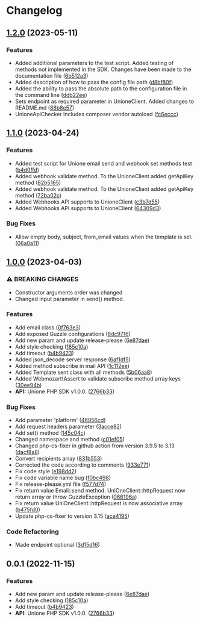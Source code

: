 # Changelog

## [1.2.0](https://github.com/unione-repo/unione-php/compare/v1.1.0...v1.2.0) (2023-05-11)


### Features

* Added additional parameters to the test script. Added testing of methods not implemented in the SDK. Changes have been made to the documentation file ([6b512a3](https://github.com/unione-repo/unione-php/commit/6b512a335d9d3d288168d4c2e8faf58c278c5378))
* Added description of how to pass the config file path ([d8bf80f](https://github.com/unione-repo/unione-php/commit/d8bf80fd2cfff815f8bab7108cb1e00a68700b1d))
* Added the ability to pass the absolute path to the configuration file in the command line ([ddb22ee](https://github.com/unione-repo/unione-php/commit/ddb22ee4e1a5667d1d37f0e97db61f34e9012aa4))
* Sets endpoint as required parameter in UnioneClient. Added changes to README.md ([88b8e57](https://github.com/unione-repo/unione-php/commit/88b8e5792e8daaca2cb04b0dc556f6dfb7cff640))
* UnioneApiChecker Includes composer vendor autoload ([fc6eccc](https://github.com/unione-repo/unione-php/commit/fc6eccc7de715628a2d059d2f61f654652d5ee05))

## [1.1.0](https://github.com/unione-repo/unione-php/compare/v1.0.0...v1.1.0) (2023-04-24)


### Features

* Added test script for Unione email send and webhook set methods test ([b4d0ffd](https://github.com/unione-repo/unione-php/commit/b4d0ffd6656aba438b6f8b22a5d489ca85f911e4))
* Added webhook validate method. To the UnioneClient added getApiKey method ([82b5165](https://github.com/unione-repo/unione-php/commit/82b51659f70a31379e2c80a43325f35bfff71bad))
* Added webhook validate method. To the UnioneClient added getApiKey method ([72ba02c](https://github.com/unione-repo/unione-php/commit/72ba02cc5553421cbded9c963a6d70b78bfc9f4a))
* Added Webhooks API supports to UnioneClient ([c3b7d55](https://github.com/unione-repo/unione-php/commit/c3b7d554a61ff36ab3bfe87dfd974e98b5f810b0))
* Added Webhooks API supports to UnioneClient ([64309d3](https://github.com/unione-repo/unione-php/commit/64309d375f19bc76026d013bae7161d2d846da55))


### Bug Fixes

* Allow empty body, subject, from_email values when the template is set. ([06a0a11](https://github.com/unione-repo/unione-php/commit/06a0a11ddf1472f3789d3f21cd4ed11c7d68e249))

## [1.0.0](https://github.com/unione-repo/unione-php/compare/v0.0.1...v1.0.0) (2023-04-03)


### ⚠ BREAKING CHANGES

* Constructor arguments order was changed
* Changed input parameter in send() method.

### Features

* Add email class ([0f763e3](https://github.com/unione-repo/unione-php/commit/0f763e33de1296ea27c686b10cb0b0bac9dfe4c4))
* Add exposed Guzzle configurations ([8dc9716](https://github.com/unione-repo/unione-php/commit/8dc971691c08511d15696fba1e6f4b83acbee914))
* Add new param and update release-please ([6e87dae](https://github.com/unione-repo/unione-php/commit/6e87daeb2eca0d0df9ea873d5b654083a154671b))
* Add style checking ([185c10a](https://github.com/unione-repo/unione-php/commit/185c10aa31d57c52c3e12e4beb5b42be2941c0bb))
* Add timeout ([b4b9423](https://github.com/unione-repo/unione-php/commit/b4b9423219e7c54566f8c1d78b940f7a97649d3f))
* Added json_decode server response ([6af1df5](https://github.com/unione-repo/unione-php/commit/6af1df593ba9a4ad4a5a54b5a2fb9b9d98275cd7))
* Added method subscribe in mail API ([1c112ee](https://github.com/unione-repo/unione-php/commit/1c112eec2bc9548a9f1ad81f7e1f6c6d8d507b19))
* Added Template sent class with all methods ([5b06aa8](https://github.com/unione-repo/unione-php/commit/5b06aa8af2b38eff6cb5794f59b6e876c82e8ace))
* Added Webmozart\Assert to validate subscribe method array keys ([30ee94b](https://github.com/unione-repo/unione-php/commit/30ee94b097cd733ac285399ccd32c3774546f8ed))
* **API:** Unione PHP SDK v1.0.0. ([2766b33](https://github.com/unione-repo/unione-php/commit/2766b33bf2458b59405a9ed49b0879fc31418925))


### Bug Fixes

* Add parameter 'platform' ([46856cd](https://github.com/unione-repo/unione-php/commit/46856cd48cfcfae1dda08785c378c79980bac159))
* Add request headers parameter ([3acce82](https://github.com/unione-repo/unione-php/commit/3acce82de2407254a8c47d7ff13590fdcec1697d))
* Add set() method ([145c04c](https://github.com/unione-repo/unione-php/commit/145c04c33d11863c50c352bc1e7d7cc1d9390636))
* Changed namespace and method ([c01ef05](https://github.com/unione-repo/unione-php/commit/c01ef05869964faecff759436ca66979c784e7ef))
* Changed php-cs-fixer in github action from version 3.9.5 to 3.13 ([dacf8a8](https://github.com/unione-repo/unione-php/commit/dacf8a81aacee7aa57708dae803c181fb81d5e14))
* Convert recipients array ([831b553](https://github.com/unione-repo/unione-php/commit/831b553b007e837972a133b29b68a5aa60ab31b4))
* Corrected the code according to comments ([933e771](https://github.com/unione-repo/unione-php/commit/933e7713b7111a81be8b59a86e46795f28779808))
* Fix code style ([e198dd2](https://github.com/unione-repo/unione-php/commit/e198dd24b25e56c07c41fd5fb51cbbfeb6b39d6f))
* Fix code variable name bug ([f0bc498](https://github.com/unione-repo/unione-php/commit/f0bc4986d1ccf2e43f3bfa3c50cef05bcfd1d785))
* Fix release-please.yml file ([f577d74](https://github.com/unione-repo/unione-php/commit/f577d740612c3c5760188707b6f8034ea07fb216))
* Fix return value Email::send method. UniOneClient::httpRequest now return array or throw GuzzleException ([066196a](https://github.com/unione-repo/unione-php/commit/066196a1517887abd1c6e796729f3526201129ae))
* Fix return value UniOneClient::httpRequest is now associative array ([b475fd0](https://github.com/unione-repo/unione-php/commit/b475fd0426eb44eb9e1021954b6f9be2d5037b67))
* Update php-cs-fixer to version 3.15 ([ace4195](https://github.com/unione-repo/unione-php/commit/ace4195709f89207d6c869dc61e2dac22d7d8226))


### Code Refactoring

* Made endpoint optional ([3d15d16](https://github.com/unione-repo/unione-php/commit/3d15d16d055a098def05b206531521167574ac7d))

## 0.0.1 (2022-11-15)


### Features

* Add new param and update release-please ([6e87dae](https://github.com/unione-repo/unione-php/commit/6e87daeb2eca0d0df9ea873d5b654083a154671b))
* Add style checking ([185c10a](https://github.com/unione-repo/unione-php/commit/185c10aa31d57c52c3e12e4beb5b42be2941c0bb))
* Add timeout ([b4b9423](https://github.com/unione-repo/unione-php/commit/b4b9423219e7c54566f8c1d78b940f7a97649d3f))
* **API:** Unione PHP SDK v1.0.0. ([2766b33](https://github.com/unione-repo/unione-php/commit/2766b33bf2458b59405a9ed49b0879fc31418925))
